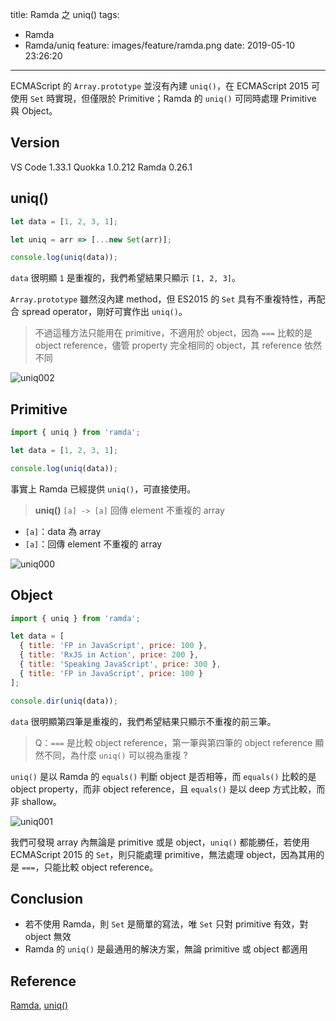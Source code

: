 title: Ramda 之 uniq()
tags:
  - Ramda
  - Ramda/uniq
feature: images/feature/ramda.png
date: 2019-05-10 23:26:20
---
ECMAScript 的 `Array.prototype` 並沒有內建 `uniq()`，在 ECMAScript 2015 可使用 `Set` 時實現，但僅限於 Primitive；Ramda 的 `uniq()` 可同時處理 Primitive 與 Object。

<!-- more -->

## Version

VS Code 1.33.1
Quokka 1.0.212
Ramda 0.26.1

## uniq()

```javascript
let data = [1, 2, 3, 1];

let uniq = arr => [...new Set(arr)];

console.log(uniq(data));
```

`data` 很明顯 `1` 是重複的，我們希望結果只顯示 `[1, 2, 3]`。

`Array.prototype` 雖然沒內建 method，但 ES2015 的 `Set` 具有不重複特性，再配合 spread operator，剛好可實作出 `uniq()`。

> 不過這種方法只能用在 primitive，不適用於 object，因為 `===` 比較的是 object reference，儘管 property 完全相同的 object，其 reference 依然不同

![uniq002](/images/ramda/uniq/uniq002.png)

## Primitive

```javascript
import { uniq } from 'ramda';

let data = [1, 2, 3, 1];

console.log(uniq(data));
```

事實上 Ramda 已經提供 `uniq()`，可直接使用。

> **uniq()**
> `[a] -> [a]`
> 回傳 element 不重複的 array

* `[a]`：data 為 array
* `[a]`：回傳 element 不重複的 array

![uniq000](/images/ramda/uniq/uniq000.png)

## Object

```javascript
import { uniq } from 'ramda';

let data = [
  { title: 'FP in JavaScript', price: 100 },
  { title: 'RxJS in Action', price: 200 },
  { title: 'Speaking JavaScript', price: 300 },
  { title: 'FP in JavaScript', price: 100 }
];

console.dir(uniq(data));
```

`data` 很明顯第四筆是重複的，我們希望結果只顯示不重複的前三筆。

> Q：`===` 是比較 object reference，第一筆與第四筆的 object reference 顯然不同，為什麼 `uniq()` 可以視為重複 ?

`uniq()` 是以 Ramda 的 `equals()` 判斷 object 是否相等，而 `equals()` 比較的是 object property，而非 object reference，且 `equals()` 是以 deep 方式比較，而非 shallow。

![uniq001](/images/ramda/uniq/uniq001.png)

我們可發現 array 內無論是 primitive 或是 object，`uniq()` 都能勝任，若使用 ECMAScript 2015 的 `Set`，則只能處理 primitive，無法處理 object，因為其用的是 `===`，只能比較 object reference。

## Conclusion

* 若不使用 Ramda，則 `Set` 是簡單的寫法，唯 `Set` 只對 primitive 有效，對 object 無效
* Ramda 的 `uniq()` 是最通用的解決方案，無論 primitive 或 object 都適用

## Reference

[Ramda](https://ramdajs.com), [uniq()](https://ramdajs.com/docs/#uniq)